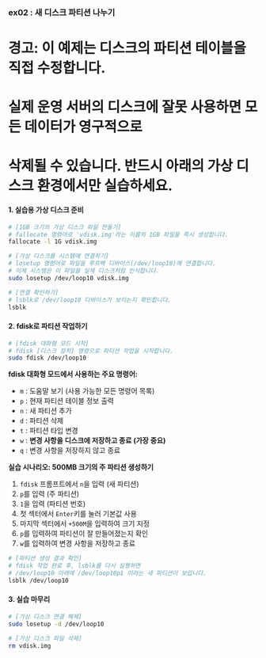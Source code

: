 ### ex02 : 새 디스크 파티션 나누기

# 경고: 이 예제는 디스크의 파티션 테이블을 직접 수정합니다.
# 실제 운영 서버의 디스크에 잘못 사용하면 모든 데이터가 영구적으로
# 삭제될 수 있습니다. 반드시 아래의 가상 디스크 환경에서만 실습하세요.

#### 1. 실습용 가상 디스크 준비

```bash
# [1GB 크기의 가상 디스크 파일 만들기]
# fallocate 명령어로 'vdisk.img'라는 이름의 1GB 파일을 즉시 생성합니다.
fallocate -l 1G vdisk.img

# [가상 디스크를 시스템에 연결하기]
# losetup 명령어로 파일을 루프백 디바이스(/dev/loop10)에 연결합니다.
# 이제 시스템은 이 파일을 실제 디스크처럼 인식합니다.
sudo losetup /dev/loop10 vdisk.img

# [연결 확인하기]
# lsblk로 /dev/loop10 디바이스가 보이는지 확인합니다.
lsblk
```

#### 2. fdisk로 파티션 작업하기

```bash
# [fdisk 대화형 모드 시작]
# fdisk [디스크 장치] 명령으로 파티션 작업을 시작합니다.
sudo fdisk /dev/loop10
```

**fdisk 대화형 모드에서 사용하는 주요 명령어:**

*   `m` : 도움말 보기 (사용 가능한 모든 명령어 목록)
*   `p` : 현재 파티션 테이블 정보 출력
*   `n` : 새 파티션 추가
*   `d` : 파티션 삭제
*   `t` : 파티션 타입 변경
*   `w` : **변경 사항을 디스크에 저장하고 종료 (가장 중요)**
*   `q` : 변경 사항을 저장하지 않고 종료

**실습 시나리오: 500MB 크기의 주 파티션 생성하기**

1.  `fdisk` 프롬프트에서 `n`을 입력 (새 파티션)
2.  `p`를 입력 (주 파티션)
3.  `1`을 입력 (파티션 번호)
4.  첫 섹터에서 `Enter`키를 눌러 기본값 사용
5.  마지막 섹터에서 `+500M`을 입력하여 크기 지정
6.  `p`를 입력하여 파티션이 잘 만들어졌는지 확인
7.  `w`를 입력하여 변경 사항을 저장하고 종료

```bash
# [파티션 생성 결과 확인]
# fdisk 작업 완료 후, lsblk를 다시 실행하면
# /dev/loop10 아래에 /dev/loop10p1 이라는 새 파티션이 보입니다.
lsblk /dev/loop10
```

#### 3. 실습 마무리

```bash
# [가상 디스크 연결 해제]
sudo losetup -d /dev/loop10

# [가상 디스크 파일 삭제]
rm vdisk.img
``` 